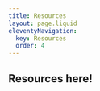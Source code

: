 ```yaml
---
title: Resources
layout: page.liquid
eleventyNavigation:
  key: Resources
  order: 4
---
```


## Resources here!

